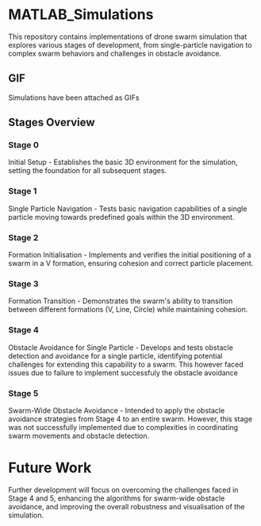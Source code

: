 # MATLAB_Simulations

This repository contains implementations of drone swarm simulation that explores various stages of development, from single-particle navigation to complex swarm behaviors and challenges in obstacle avoidance.

## GIF
Simulations have been attached as GIFs

## Stages Overview

### Stage 0 
Initial Setup - Establishes the basic 3D environment for the simulation, setting the foundation for all subsequent stages.

### Stage 1 
Single Particle Navigation - Tests basic navigation capabilities of a single particle moving towards predefined goals within the 3D environment.

### Stage 2 
Formation Initialisation - Implements and verifies the initial positioning of a swarm in a V formation, ensuring cohesion and correct particle placement.

### Stage 3
Formation Transition - Demonstrates the swarm's ability to transition between different formations (V, Line, Circle) while maintaining cohesion.

### Stage 4 
Obstacle Avoidance for Single Particle - Develops and tests obstacle detection and avoidance for a single particle, identifying potential challenges for extending this capability to a swarm. This however faced issues due to failure to implement successfuly the obstacle avoidance

### Stage 5 
Swarm-Wide Obstacle Avoidance - Intended to apply the obstacle avoidance strategies from Stage 4 to an entire swarm. However, this stage was not successfully implemented due to complexities in coordinating swarm movements and obstacle detection.

# Future Work
Further development will focus on overcoming the challenges faced in Stage 4 and 5, enhancing the algorithms for swarm-wide obstacle avoidance, and improving the overall robustness and visualisation of the simulation.


